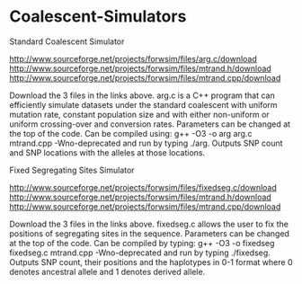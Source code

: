 # Coalescent-Simulators
Standard Coalescent Simulator


http://www.sourceforge.net/projects/forwsim/files/arg.c/download
http://www.sourceforge.net/projects/forwsim/files/mtrand.h/download
http://www.sourceforge.net/projects/forwsim/files/mtrand.cpp/download



Download the 3 files in the links above. arg.c is a C++ program that can efficiently simulate datasets under the standard coalescent with uniform mutation rate, constant population size and with either non-uniform or uniform crossing-over and conversion rates. Parameters can be changed at the top of the code. Can be compiled using: g++ -O3 -o arg arg.c mtrand.cpp -Wno-deprecated and run by typing ./arg. Outputs SNP count and SNP locations with the alleles at those locations.


Fixed Segregating Sites Simulator


http://www.sourceforge.net/projects/forwsim/files/fixedseg.c/download
http://www.sourceforge.net/projects/forwsim/files/mtrand.h/download
http://www.sourceforge.net/projects/forwsim/files/mtrand.cpp/download



Download the 3 files in the links above. fixedseg.c allows the user to fix the positions of segregating sites in the sequence. Parameters can be changed at the top of the code. Can be compiled by typing: g++ -O3 -o fixedseg fixedseg.c mtrand.cpp -Wno-deprecated and run by typing ./fixedseg. Outputs SNP count, their positions and the haplotypes in 0-1 format where 0 denotes ancestral allele and 1 denotes derived allele.
